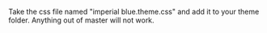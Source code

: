 Take the css file named "imperial blue.theme.css" and add it to your theme folder. Anything out of master will not work.
